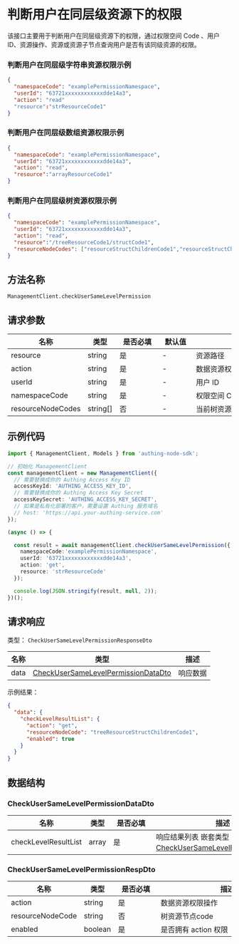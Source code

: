 # 判断用户在同层级资源下的权限

<!--
  警告⚠️：
  不要直接修改该文档，
  https://github.com/Authing/authing-docs-factory
  使用该项目进行生成
-->

<LastUpdated />

该接口主要用于判断用户在同层级资源下的权限，通过权限空间 Code 、用户 ID、资源操作、资源或资源子节点查询用户是否有该同级资源的权限。
  
### 判断用户在同层级字符串资源权限示例

```json
{
  "namespaceCode": "examplePermissionNamespace",
  "userId": "63721xxxxxxxxxxxxdde14a3",
  "action": "read"
  "resource":"strResourceCode1"
}
```

### 判断用户在同层级数组资源权限示例

```json
{
  "namespaceCode": "examplePermissionNamespace",
  "userId": "63721xxxxxxxxxxxxdde14a3",
  "action": "read",
  "resource":"arrayResourceCode1"
}
```

### 判断用户在同层级树资源权限示例

```json
{
  "namespaceCode": "examplePermissionNamespace",
  "userId": "63721xxxxxxxxxxxxdde14a3",
  "action": "read",
  "resource":"/treeResourceCode1/structCode1",
  "resourceNodeCodes": ["resourceStructChildrenCode1","resourceStructChildrenCode2","resourceStructChildrenCode3"]
}
```
  

## 方法名称

`ManagementClient.checkUserSameLevelPermission`

## 请求参数

| 名称 | 类型 | <div style="width:80px">是否必填</div> | <div style="width:60px">默认值</div> | <div style="width:300px">描述</div> | <div style="width:200px">示例值</div> |
| ---- | ---- | ---- | ---- | ---- | ---- |
| resource | string | 是 | - | 资源路径  | `/treeResourceCode1/structCode1` |
| action | string | 是 | - | 数据资源权限操作  | `read` |
| userId | string | 是 | - | 用户 ID  | `63721xxxxxxxxxxxxdde14a3` |
| namespaceCode | string | 是 | - | 权限空间 Code  | `权限空间1` |
| resourceNodeCodes | string[] | 否 | - | 当前树资源路径子节点code  | `["resourceStructChildrenCode1"]` |




## 示例代码

```ts
import { ManagementClient, Models } from 'authing-node-sdk';

// 初始化 ManagementClient
const managementClient = new ManagementClient({
  // 需要替换成你的 Authing Access Key ID
  accessKeyId: 'AUTHING_ACCESS_KEY_ID',
  // 需要替换成你的 Authing Access Key Secret
  accessKeySecret: 'AUTHING_ACCESS_KEY_SECRET',
  // 如果是私有化部署的客户，需要设置 Authing 服务域名
  // host: 'https://api.your-authing-service.com'
});

(async () => {

  const result = await managementClient.checkUserSameLevelPermission({
    namespaceCode:'examplePermissionNamespace',
    userId: '63721xxxxxxxxxxxxdde14a3',
    action: 'get',
    resource: 'strResourceCode'
  });

  console.log(JSON.stringify(result, null, 2));
})();

```




## 请求响应

类型： `CheckUserSameLevelPermissionResponseDto`

| 名称 | 类型 | 描述 |
| ---- | ---- | ---- |
| data | <a href="#CheckUserSameLevelPermissionDataDto">CheckUserSameLevelPermissionDataDto</a> | 响应数据 |



示例结果：

```json
{
  "data": {
    "checkLevelResultList": {
      "action": "get",
      "resourceNodeCode": "treeResourceStructChildrenCode1",
      "enabled": true
    }
  }
}
```

## 数据结构


### <a id="CheckUserSameLevelPermissionDataDto"></a> CheckUserSameLevelPermissionDataDto

| 名称 | 类型 | <div style="width:80px">是否必填</div> | <div style="width:300px">描述</div> | <div style="width:200px">示例值</div> |
| ---- |  ---- | ---- | ---- | ---- |
| checkLevelResultList | array | 是 | 响应结果列表 嵌套类型：<a href="#CheckUserSameLevelPermissionRespDto">CheckUserSameLevelPermissionRespDto</a>。  |  |


### <a id="CheckUserSameLevelPermissionRespDto"></a> CheckUserSameLevelPermissionRespDto

| 名称 | 类型 | <div style="width:80px">是否必填</div> | <div style="width:300px">描述</div> | <div style="width:200px">示例值</div> |
| ---- |  ---- | ---- | ---- | ---- |
| action | string | 是 | 数据资源权限操作   |  `get` |
| resourceNodeCode | string | 否 | 树资源节点code   |  `treeResourceStructChildrenCode1` |
| enabled | boolean | 是 | 是否拥有 action 权限   |  `true` |


